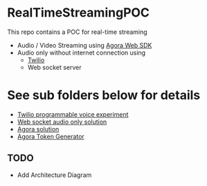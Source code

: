 # RealTimeStreamingPOC
This repo contains a POC for real-time streaming 
- Audio / Video Streaming using [Agora Web SDK](https://agoraio-community.github.io/AgoraWebSDK-NG/)
- Audio only without internet connection using
  - [Twilio](https://www.twilio.com/)
  - Web socket server

# See sub folders below for details
- [Twilio programmable voice experiment](src/TwilioVoice/Readme.MD)
- [Web socket audio only solution](./src/AudioOnly/README.md)
- [Agora solution](./src/AVStreaming/HappyPath/Readme.MD)
- [Agora Token Generator](src/AVStreaming/TokenGenerator/Readme.md)



## TODO
- Add Architecture Diagram


